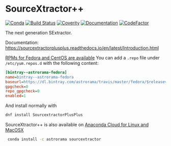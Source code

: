 # SourceXtractor++
[![Conda](https://img.shields.io/conda/v/astrorama/sourcextractor)](https://anaconda.org/astrorama/sourcextractor)
[![Build Status](https://travis-ci.org/astrorama/SourceXtractorPlusPlus.svg?branch=develop)](https://travis-ci.org/astrorama/SourceXtractorPlusPlus)
[![Coverity](https://scan.coverity.com/projects/19270/badge.svg?flat=1)](https://scan.coverity.com/projects/astrorama-sextractorxx)
[![Documentation](https://readthedocs.org/projects/sourcextractorplusplus/badge/?version=latest)](https://sourcextractorplusplus.readthedocs.io/en/latest/Introduction.html)
[![CodeFactor](https://www.codefactor.io/repository/github/astrorama/sourcextractorplusplus/badge/develop)](https://www.codefactor.io/repository/github/astrorama/sourcextractorplusplus/overview/develop)

The next generation SExtractor.

Documentation: https://sourcextractorplusplus.readthedocs.io/en/latest/Introduction.html


[RPMs for Fedora and CentOS are available](https://dl.bintray.com/astrorama/travis/master/) You can add a `.repo` file under `/etc/yum.repos.d` with the following content:

```ini
[bintray--astrorama-fedora]
name=bintray--astrorama-fedora
baseurl=https://dl.bintray.com/astrorama/travis/master/fedora/$releasever/$basearch
gpgcheck=0
repo_gpgcheck=0
enabled=1
```

And install normally with

```bash
dnf install SourcextractorPlusPlus
```

SourceXtractor++ is also available on [Anaconda Cloud for Linux and MacOSX](https://anaconda.org/astrorama/sourcextractor)
```bash
 conda install -c astrorama sourcextractor 
 ```
